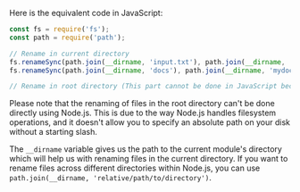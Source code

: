 Here is the equivalent code in JavaScript:

```javascript
const fs = require('fs');
const path = require('path');

// Rename in current directory
fs.renameSync(path.join(__dirname, 'input.txt'), path.join(__dirname, 'output.txt'));
fs.renameSync(path.join(__dirname, 'docs'), path.join(__dirname, 'mydocs'));

// Rename in root directory (This part cannot be done in JavaScript because Node.js does not support absolute file paths without a starting slash)
```
Please note that the renaming of files in the root directory can't be done directly using Node.js. This is due to the way Node.js handles filesystem operations, and it doesn't allow you to specify an absolute path on your disk without a starting slash.

The `__dirname` variable gives us the path to the current module's directory which will help us with renaming files in the current directory. If you want to rename files across different directories within Node.js, you can use `path.join(__dirname, 'relative/path/to/directory')`.
